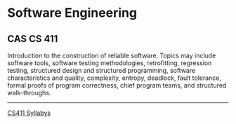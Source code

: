 # Software Engineering

## CAS CS 411
Introduction to the construction of reliable software. Topics may include software tools, software testing methodologies, retrofitting, regression testing, structured design and structured programming, software characteristics and quality, complexity, entropy, deadlock, fault tolerance, formal proofs of program correctness, chief program teams, and structured walk-throughs.

* * *
[CS411 Syllabys](syllabus/SE%20Syllabus.pdf)
